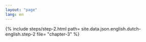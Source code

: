 ```yaml
---
layout: "page"
lang: en
---
```

{% include steps/step-2.html path= site.data.json.english.dutch-english.step-2
                      file= "chapter-3"
%}
